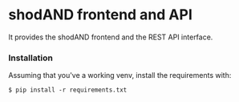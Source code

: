 # shodAND frontend and API

It provides the shodAND frontend and the REST API interface.

### Installation

Assuming that you've a working venv, install the requirements with:
```
$ pip install -r requirements.txt
```

